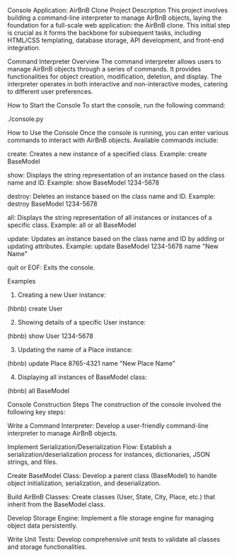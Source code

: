 Console Application: AirBnB Clone
Project Description
This project involves building a command-line interpreter to manage AirBnB objects, laying the foundation for a full-scale web application: the AirBnB clone. This initial step is crucial as it forms the backbone for subsequent tasks, including HTML/CSS templating, database storage, API development, and front-end integration.

Command Interpreter Overview
The command interpreter allows users to manage AirBnB objects through a series of commands. It provides functionalities for object creation, modification, deletion, and display. The interpreter operates in both interactive and non-interactive modes, catering to different user preferences.

How to Start the Console
To start the console, run the following command:

./console.py

How to Use the Console
Once the console is running, you can enter various commands to interact with AirBnB objects. Available commands include:

create: Creates a new instance of a specified class.
Example: create BaseModel

show: Displays the string representation of an instance based on the class name and ID.
Example: show BaseModel 1234-5678

destroy: Deletes an instance based on the class name and ID.
Example: destroy BaseModel 1234-5678

all: Displays the string representation of all instances or instances of a specific class.
Example: all or all BaseModel

update: Updates an instance based on the class name and ID by adding or updating attributes.
Example: update BaseModel 1234-5678 name "New Name"

quit or EOF: Exits the console.

Examples
1. Creating a new User instance:

(hbnb) create User

2. Showing details of a specific User instance:

(hbnb) show User 1234-5678

3. Updating the name of a Place instance:

(hbnb) update Place 8765-4321 name "New Place Name"

4. Displaying all instances of BaseModel class:

(hbnb) all BaseModel

Console Construction Steps
The construction of the console involved the following key steps:

Write a Command Interpreter: Develop a user-friendly command-line interpreter to manage AirBnB objects.

Implement Serialization/Deserialization Flow: Establish a serialization/deserialization process for instances, dictionaries, JSON strings, and files.

Create BaseModel Class: Develop a parent class (BaseModel) to handle object initialization, serialization, and deserialization.

Build AirBnB Classes: Create classes (User, State, City, Place, etc.) that inherit from the BaseModel class.

Develop Storage Engine: Implement a file storage engine for managing object data persistently.

Write Unit Tests: Develop comprehensive unit tests to validate all classes and storage functionalities.
